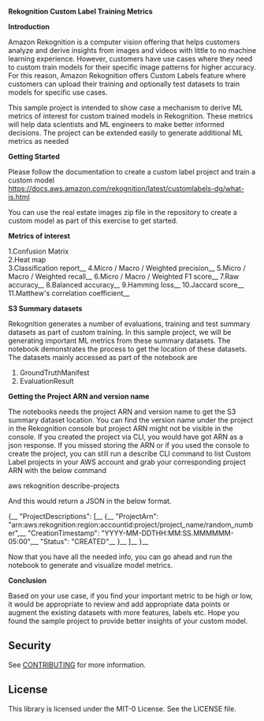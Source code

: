 **Rekognition Custom Label Training Metrics**

**Introduction**

Amazon Rekognition is a computer vision offering that helps customers analyze and derive insights from images and videos with little to no machine learning experience. However, customers have use cases where they need to custom train models for their specific image patterns for higher accuracy. For this reason, Amazon Rekognition offers Custom Labels feature where customers can upload their training and optionally test datasets to train models for specific use cases.

This sample project is intended to show case a mechanism to derive ML metrics of interest for custom trained models in Rekognition. These metrics will help data scientists and ML engineers to make better informed decisions. The project can be extended easily to generate additional ML metrics as needed

**Getting Started**

Please follow the documentation to create a custom label project and train a custom model
https://docs.aws.amazon.com/rekognition/latest/customlabels-dg/what-is.html

You can use the real estate images zip file in the repository to create a custom model as part of this exercise to get started.

**Metrics of interest**

1.Confusion Matrix\
2.Heat map\
3.Classification report__
4.Micro / Macro / Weighted precision__
5.Micro / Macro / Weighted recall__
6.Micro / Macro / Weighted F1 score__
7.Raw accuracy__
8.Balanced accuracy__
9.Hamming loss__
10.Jaccard score__
11.Matthew's correlation coefficient__

**S3 Summary datasets**

Rekognition generates a number of evaluations, training and test summary datasets as part of custom training. In this sample project, we will be generating important ML metrics from these summary datasets. The notebook demonstrates the process to get the location of these datasets. The datasets mainly accessed as part of the notebook are

1. GroundTruthManifest
2. EvaluationResult

**Getting the Project ARN and version name**

The notebooks needs the project ARN and version name to get the S3 summary dataset location. You can find the version name under the project in the Rekognition console but project ARN might not be visible in the console. If you created the project via CLI, you would have got ARN as a json response. If you missed storing the ARN or if you used the console to create the project, you can still run a describe CLI command to list Custom Label projects in your AWS account and grab your corresponding project ARN with the below command

aws rekognition describe-projects

And this would return a JSON in the below format.

{__
    "ProjectDescriptions": [__
        {__
            "ProjectArn": "arn:aws:rekognition:region:accountid:project/project_name/random_number",__
            "CreationTimestamp": "YYYY-MM-DDTHH:MM:SS.MMMMMM-05:00",__
            "Status": "CREATED"__
        }__
    ]__
}__

Now that you have all the needed info, you can go ahead and run the notebook to generate and visualize model metrics.

**Conclusion** 

Based on your use case, if you find your important metric to be high or low, it would be appropriate to review and add appropriate data points or augment the existing datasets with more features, labels etc. Hope you found the sample project to provide better insights of your custom model.

## Security

See [CONTRIBUTING](CONTRIBUTING.md#security-issue-notifications) for more information.

## License

This library is licensed under the MIT-0 License. See the LICENSE file.
